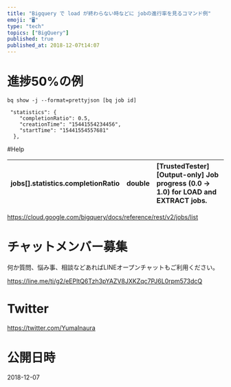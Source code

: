 ```yaml
---
title: "Bigquery で load が終わらない時などに jobの進行率を見るコマンド例"
emoji: "🖥"
type: "tech"
topics: ["BigQuery"]
published: true
published_at: 2018-12-07t14:07
---
```


# 進捗50%の例

`bq show -j --format=prettyjson [bq job id]`

```
 "statistics": {
    "completionRatio": 0.5,
    "creationTime": "15441554234456",
    "startTime": "15441554557681"
  },
```

#Help

| jobs[].statistics.completionRatio | double | [TrustedTester] [Output-only] Job progress (0.0 -> 1.0) for LOAD and EXTRACT jobs. |
|:--|:--|:--|


https://cloud.google.com/bigquery/docs/reference/rest/v2/jobs/list








<!-- Update From Qiita API -->

# チャットメンバー募集


何か質問、悩み事、相談などあればLINEオープンチャットもご利用ください。

https://line.me/ti/g2/eEPltQ6Tzh3pYAZV8JXKZqc7PJ6L0rpm573dcQ





# Twitter


https://twitter.com/YumaInaura


<!-- Update From Qiita API -->



# 公開日時

2018-12-07
